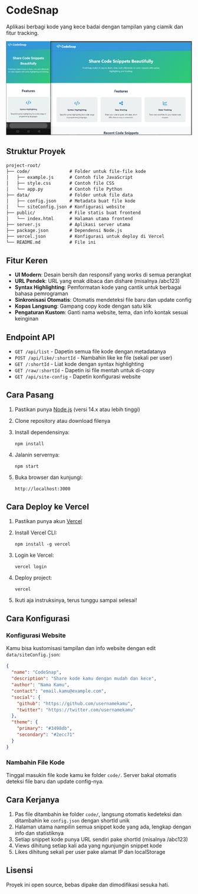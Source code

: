 # CodeSnap

Aplikasi berbagi kode yang kece badai dengan tampilan yang ciamik dan fitur tracking.

![ss](ss.jpg)

## Struktur Proyek

```
project-root/
├── code/               # Folder untuk file-file kode
│   ├── example.js      # Contoh file JavaScript
│   ├── style.css       # Contoh file CSS
│   └── app.py          # Contoh file Python
├── data/               # Folder untuk file data
│   ├── config.json     # Metadata buat file kode
│   └── siteConfig.json # Konfigurasi website
├── public/             # File statis buat frontend
│   └── index.html      # Halaman utama frontend
├── server.js           # Aplikasi server utama
├── package.json        # Dependensi Node.js
├── vercel.json         # Konfigurasi untuk deploy di Vercel
└── README.md           # File ini
```

## Fitur Keren

- **UI Modern**: Desain bersih dan responsif yang works di semua perangkat
- **URL Pendek**: URL yang enak dibaca dan dishare (misalnya /abc123)
- **Syntax Highlighting**: Pemformatan kode yang cantik untuk berbagai bahasa pemrograman
- **Sinkronisasi Otomatis**: Otomatis mendeteksi file baru dan update config
- **Kopas Langsung**: Gampang copy kode dengan satu klik
- **Pengaturan Kustom**: Ganti nama website, tema, dan info kontak sesuai keinginan

## Endpoint API

- `GET /api/list` - Dapetin semua file kode dengan metadatanya
- `POST /api/like/:shortId` - Nambahin like ke file (sekali per user)
- `GET /:shortId` - Liat kode dengan syntax highlighting
- `GET /raw/:shortId` - Dapetin isi file mentah untuk di-copy
- `GET /api/site-config` - Dapetin konfigurasi website

## Cara Pasang

1. Pastikan punya [Node.js](https://nodejs.org/) (versi 14.x atau lebih tinggi)

2. Clone repository atau download filenya

3. Install dependensinya:
   ```
   npm install
   ```

4. Jalanin servernya:
   ```
   npm start
   ```

5. Buka browser dan kunjungi:
   ```
   http://localhost:3000
   ```

## Cara Deploy ke Vercel

1. Pastikan punya akun [Vercel](https://vercel.com)

2. Install Vercel CLI:
   ```
   npm install -g vercel
   ```

3. Login ke Vercel:
   ```
   vercel login
   ```

4. Deploy project:
   ```
   vercel
   ```

5. Ikuti aja instruksinya, terus tunggu sampai selesai!

## Cara Konfigurasi

### Konfigurasi Website

Kamu bisa kustomisasi tampilan dan info website dengan edit `data/siteConfig.json`:

```json
{
  "name": "CodeSnap",
  "description": "Share kode kamu dengan mudah dan kece",
  "author": "Nama Kamu",
  "contact": "email.kamu@example.com",
  "social": {
    "github": "https://github.com/usernamekamu",
    "twitter": "https://twitter.com/usernamekamu"
  },
  "theme": {
    "primary": "#3498db",
    "secondary": "#2ecc71"
  }
}
```

### Nambahin File Kode

Tinggal masukin file kode kamu ke folder `code/`. Server bakal otomatis deteksi file baru dan update config-nya.

## Cara Kerjanya

1. Pas file ditambahin ke folder `code/`, langsung otomatis kedeteksi dan ditambahin ke `config.json` dengan shortId unik
2. Halaman utama nampilin semua snippet kode yang ada, lengkap dengan info dan statistiknya
3. Setiap snippet kode punya URL sendiri pake shortId (misalnya /abc123)
4. Views dihitung setiap kali ada yang ngunjungin snippet kode
5. Likes dihitung sekali per user pake alamat IP dan localStorage

## Lisensi

Proyek ini open source, bebas dipake dan dimodifikasi sesuka hati.
